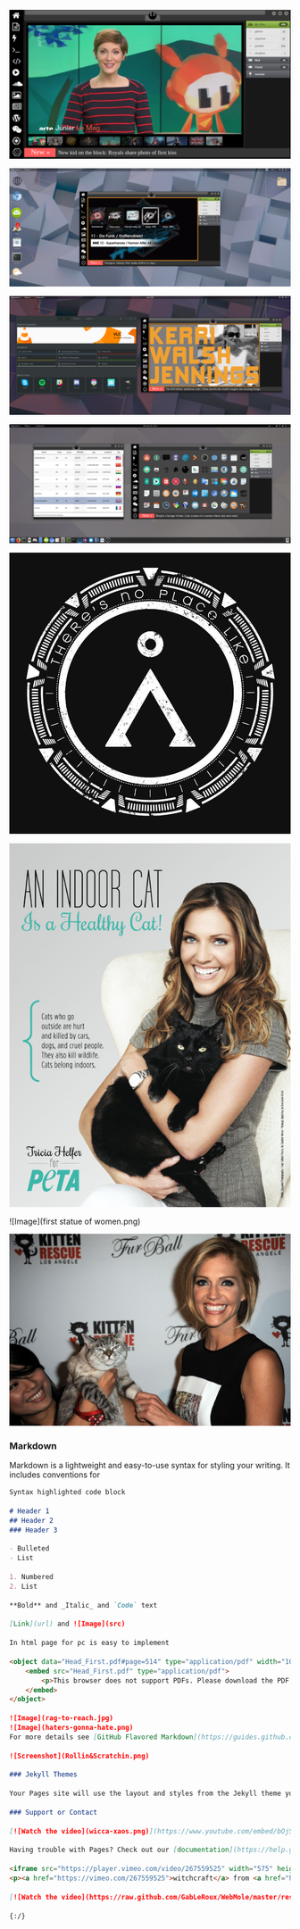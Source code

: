 ![Image](whereiswaldo.png)

![Image](wshell-0.1.png)

![Image](snapstore.png)

![Image](make-britain-great-again.png)

![Image](there-is-no-place-like.jpg)

![Image](PETA-TriciaHelfer_Cat-Ad_Final72.jpg)

![Image](first statue of women.png)

![Image](fur-ball-at-the-skirball.jpg)


### Markdown
Markdown is a lightweight and easy-to-use syntax for styling your writing. It includes conventions for

```markdown
Syntax highlighted code block

# Header 1
## Header 2
### Header 3

- Bulleted
- List

1. Numbered
2. List

**Bold** and _Italic_ and `Code` text

[Link](url) and ![Image](src)

In html page for pc is easy to implement

<object data="Head_First.pdf#page=514" type="application/pdf" width="100%" height="600px">
    <embed src="Head_First.pdf" type="application/pdf">
        <p>This browser does not support PDFs. Please download the PDF to view it: <a href="Head_First.pdf">Download PDF</a>.</p>
    </embed>
</object>

![Image](rag-to-reach.jpg)
![Image](haters-gonna-hate.png)
For more details see [GitHub Flavored Markdown](https://guides.github.com/features/mastering-markdown/).

![Screenshot](Rollin&Scratchin.png)

### Jekyll Themes

Your Pages site will use the layout and styles from the Jekyll theme you have selected in your [repository settings](https://github.com/wiccasoft/wiccasoft.github.io/settings). The name of this theme is saved in the Jekyll `_config.yml` configuration file.

### Support or Contact

[![Watch the video](wicca-xaos.png)](https://www.youtube.com/embed/bOjSuSVsmrQ)

Having trouble with Pages? Check out our [documentation](https://help.github.com/categories/github-pages-basics/) or [contact support](https://github.com/contact) and we’ll help you sort it out.

<iframe src="https://player.vimeo.com/video/267559525" width="575" height="360" frameborder="0" webkitallowfullscreen mozallowfullscreen allowfullscreen></iframe>
<p><a href="https://vimeo.com/267559525">witchcraft</a> from <a href="https://vimeo.com/wiccasoft">great britain</a> on <a href="https://vimeo.com">Vimeo</a>.</p>

[![Watch the video](https://raw.github.com/GabLeRoux/WebMole/master/ressources/WebMole_Youtube_Video.png)](http://youtu.be/vt5fpE0bzSY)

{:/}
